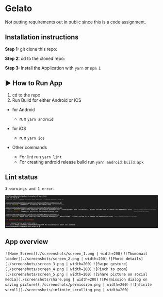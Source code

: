 # Gelato

Not putting requirements out in public since this is a code assignment.

## Installation instructions

**Step 1:** git clone this repo:

**Step 2:** cd to the cloned repo:

**Step 3:** Install the Application with `yarn` or `npm i`

## :arrow_forward: How to Run App

1. cd to the repo
2. Run Build for either Android or iOS

- for Android
  - run `yarn android`
- for iOS

  - run `yarn ios`

- Other commands
  - For lint run `yarn lint`
  - For creating android release build run `yarn android:build:apk`

## Lint status

    3 warnings and 1 error.

![](./screenshots/lint_status.png)

## App overview

`![Home Screen](./screenshots/screen_1.png | width=200)`
`![Thumbnail loader](./screenshots/screen_2.png | width=200)`
`![Photo details](./screenshots/screen_3.png | width=200)`
`![Swipe gesture](./screenshots/screen_4.png | width=200)`
`![Pinch to zoom](./screenshots/screen_5.png | width=200)`
`![Share picture on social media](./screenshots/share.png | width=200)`
`![Permission dialog on saving picture](./screenshots/permission.png | width=200)`
`![Infinite scroll](./screenshots/infinite_scrolling.png | width=200)`
